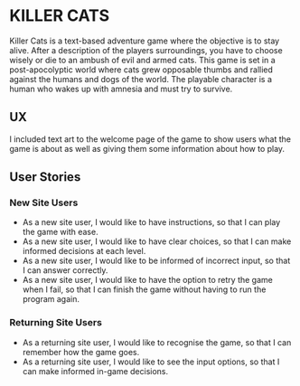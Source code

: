 # KILLER CATS

Killer Cats is a text-based adventure game where the objective is to stay alive. After a description of the players surroundings, 
you have to choose wisely or die to an ambush of evil and armed cats. This game is set in a post-apocolyptic world where cats
grew opposable thumbs and rallied against the humans and dogs of the world. The playable character is a human who wakes up with
amnesia and must try to survive.

## UX

I included text art to the welcome page of the game to show users what the game is about as well as giving them some information
about how to play.

## User Stories

### New Site Users

- As a new site user, I would like to have instructions, so that I can play the game with ease.
- As a new site user, I would like to have clear choices, so that I can make informed decisions at each level.
- As a new site user, I would like to be informed of incorrect input, so that I can answer correctly.
- As a new site user, I would like to have the option to retry the game when I fail, so that I can finish the game without having to run the program again.

### Returning Site Users

- As a returning site user, I would like to recognise the game, so that I can remember how the game goes.
- As a returning site user, I would like to see the input options, so that I can make informed in-game decisions.
